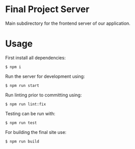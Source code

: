 # Final Project Server

Main subdirectory for the frontend server of our application.

# Usage

First install all dependencies:

```
$ npm i
```

Run the server for development using:

```
$ npm run start
```

Run linting prior to committing using:

```
$ npm run lint:fix
```

Testing can be run with:

```
$ npm run test
```

For building the final site use:

```
$ npm run build
```
